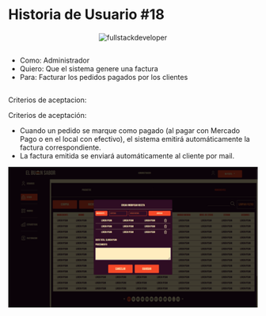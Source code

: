# Historia de Usuario #18
  
<p align="center">
    <img
    src="https://media.giphy.com/media/scZPhLqaVOM1qG4lT9/giphy.gif"
    alt="fullstackdeveloper"
    width="300px"
    height="300px"
    align="center"
/>
</p>

## 

* Como: Administrador
* Quiero: Que el sistema genere una factura
* Para: Facturar los pedidos pagados por los clientes

##

Criterios de aceptacion:

Criterios de aceptación:
*	Cuando un pedido se marque como pagado (al pagar con Mercado Pago o en el local con efectivo), el sistema emitirá automáticamente la factura correspondiente.
*	La factura emitida se enviará automáticamente al cliente por mail.

![image](https://github.com/DarioLopez18/DesarrolloDeSoftware-2023-ElBuenSabor/blob/HU23adm/HU23.3ADM.png)
